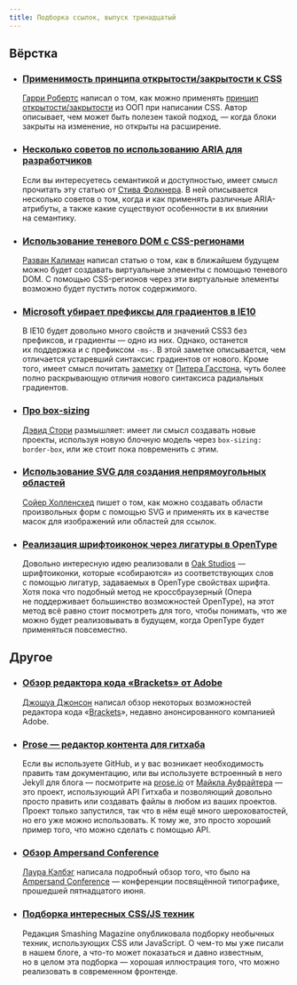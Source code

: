 ```yaml
---
title: Подборка ссылок, выпуск тринадцатый
---
```


## Вёрстка

- ### [Применимость принципа открытости/закрытости к CSS](http://csswizardry.com/2012/06/the-open-closed-principle-applied-to-css/)
    [Гарри Робертс](https://twitter.com/csswizardry) написал о том, как можно применять [принцип открытости/закрытости](http://ru.wikipedia.org/wiki/Принцип_открытости/закрытости) из ООП при написании CSS. Автор описывает, чем может быть полезен такой подход, — когда блоки закрыты на изменение, но открыты на расширение.

- ### [Несколько советов по использованию ARIA для разработчиков](http://www.paciellogroup.com/blog/2012/06/html5-accessibility-chops-using-aria-notes/)
    Если вы интересуетесь семантикой и доступностью, имеет смысл прочитать эту статью от [Стива Фолкнера](https://twitter.com/stevefaulkner). В ней описывается несколько советов о том, когда и как применять различные ARIA-атрибуты, а также какие существуют особенности в их влиянии на семантику.

- ### [Использование теневого DOM с CSS-регионами](http://blogs.adobe.com/webplatform/2012/06/25/working-with-css-regions-and-shadow-dom/)
    [Разван Калиман](https://twitter.com/razvancaliman) написал статью о том, как в ближайшем будущем можно будет создавать виртуальные элементы с помощью теневого DOM. С помощью CSS-регионов через эти виртуальные элементы возможно будет пустить поток содержимого.

- ### [Microsoft убирает префиксы для градиентов в IE10](http://blogs.msdn.com/b/ie/archive/2012/06/25/unprefixed-css3-gradients-in-ie10.aspx)
    В IE10 будет довольно много свойств и значений CSS3 без префиксов, и градиенты — одно из них. Однако, останется их поддержка и с префиксом `-ms-`. В этой заметке описывается, чем отличается устаревший синтаксис градиентов от нового. Кроме того, имеет смысл почитать [заметку](http://www.broken-links.com/2012/06/26/the-new-radial-gradient-syntax/) от [Питера Гасстона](https://twitter.com/stopsatgreen), чуть более полно раскрывающую отличия нового синтаксиса радиальных градиентов.

- ### [Про box-sizing](http://generatedcontent.org/post/25832131984/box-sizing)
    [Дэвид Стори](https://twitter.com/dstorey) размышляет: имеет ли смысл создавать новые проекты, используя новую блочную модель через `box-sizing: border-box`, или же стоит пока повременить с этим.

- ### [Использование SVG для создания непрямоугольных областей](http://sawyerhollenshead.com/writing/23/using-svg-clippath/)
    [Сойер Холленсхед](https://twitter.com/sawyerh) пишет о том, как можно создавать области произвольных форм с помощью SVG и применять их в качестве масок для изображений или областей для ссылок.

- ### [Реализация шрифтоиконок через лигатуры в OpenType](http://symbolset.com)
    Довольно интересную идею реализовали в [Oak Studios](http://oak.is) — шрифтоиконки, которые «собираются» из соответствующих слов с помощью лигатур, задаваемых в OpenType свойствах шрифта. Хотя пока что подобный метод не кроссбраузерный (Опера не поддерживает большинство возможностей OpenType), на этот метод всё равно стоит посмотреть для того, чтобы понимать, что же можно будет реализовывать в будущем, когда OpenType будет применяться повсеместно.

## Другое

- ### [Обзор редактора кода «Brackets» от Adobe](http://designshack.net/articles/software/brackets-adobes-innovative-text-editor-project/)
    [Джошуа Джонсон](https://twitter.com/secondfret) написал обзор некоторых возможностей редактора кода «[Brackets](http://brackets.io/)», недавно анонсированного компанией Adobe. 

- ### [Prose — редактор контента для гитхаба](http://developmentseed.org/blog/2012/june/25/prose-a-content-editor-for-github/)
    Если вы используете GitHub, и у вас возникает необходимость править там документацию, или вы используете встроенный в него Jekyll для блога — посмотрите на [prose.io](http://prose.io) от [Майкла Ауфрайтера](https://twitter.com/_mql) — это проект, использующий API Гитхаба и позволяющий довольно просто править или создавать файлы в любом из ваших проектов. Проект только запустился, так что в нём ещё много шероховатостей, но его уже можно использовать. К тому же, это просто хороший пример того, что можно сделать с помощью API.

- ### [Обзор Ampersand Conference](http://www.ubelly.com/2012/06/typography-and-the-web-at-ampersand-conference/)
    [Лаура Кэлбэг](https://twitter.com/laurakalbag) написала подробный обзор того, что было на [Ampersand Conference](http://2012.ampersandconf.com) — конференции посвящённой типографике, прошедшей пятнадцатого июня.

- ### [Подборка интересных CSS/JS техник](http://coding.smashingmagazine.com/2012/06/21/powerful-new-cssjavascript-techniques/)
    Редакция Smashing Magazine опубликовала подборку необычных техник, использующих CSS или JavaScript. О чем-то мы уже писали в нашем блоге, а что-то может показаться и давно известным, но в целом эта подборка — хорошая иллюстрация того, что можно реализовать в современном фронтенде.